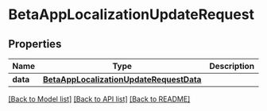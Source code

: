 # BetaAppLocalizationUpdateRequest

## Properties
Name | Type | Description | Notes
------------ | ------------- | ------------- | -------------
**data** | [**BetaAppLocalizationUpdateRequestData**](BetaAppLocalizationUpdateRequestData.md) |  | 

[[Back to Model list]](../README.md#documentation-for-models) [[Back to API list]](../README.md#documentation-for-api-endpoints) [[Back to README]](../README.md)


